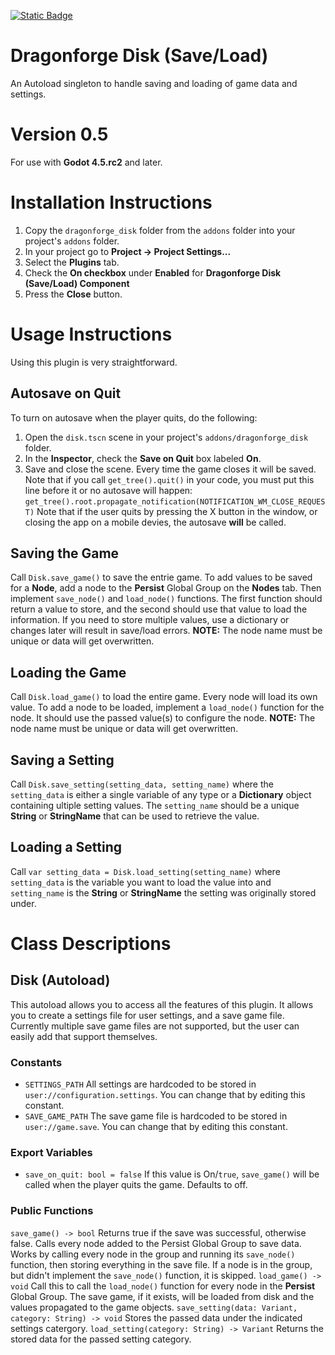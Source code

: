 [![Static Badge](https://img.shields.io/badge/Godot%20Engine-4.5.rc2-blue?style=plastic&logo=godotengine)](https://godotengine.org/)
# Dragonforge Disk (Save/Load)
An Autoload singleton to handle saving and loading of game data and settings.
# Version 0.5
For use with **Godot 4.5.rc2** and later.
# Installation Instructions
1. Copy the `dragonforge_disk` folder from the `addons` folder into your project's `addons` folder.
2. In your project go to **Project -> Project Settings...**
3. Select the **Plugins** tab.
4. Check the **On checkbox** under **Enabled** for **Dragonforge Disk (Save/Load) Component**
5. Press the **Close** button.

# Usage Instructions
Using this plugin is very straightforward. 
## Autosave on Quit
To turn on autosave when the player quits, do the following:
1. Open the `disk.tscn` scene in your project's `addons/dragonforge_disk` folder.
2. In the **Inspector**, check the **Save on Quit** box labeled **On**.
3. Save and close the scene.
Every time the game closes it will be saved. Note that if you call `get_tree().quit()` in your code, you must put this line before it or no autosave will happen: `get_tree().root.propagate_notification(NOTIFICATION_WM_CLOSE_REQUEST)` Note that if the user quits by pressing the X button in the window, or closing the app on a mobile devies, the autosave **will** be called.
## Saving the Game
Call `Disk.save_game()` to save the entrie game. To add values to be saved for a **Node**, add a node to the **Persist** Global Group on the **Nodes** tab. Then implement `save_node()` and `load_node()` functions. The first function should return a value to store, and the second should use that value to load the information. If you need to store multiple values, use a dictionary or changes later will result in save/load errors. 
**NOTE:** The node name must be unique or data will get overwritten.
## Loading the Game
Call `Disk.load_game()` to load the entire game. Every node will load its own value.  To add a node to be loaded, implement a `load_node()` function for the node. It should use the passed value(s) to configure the node. 
**NOTE:** The node name must be unique or data will get overwritten.
## Saving a Setting
Call `Disk.save_setting(setting_data, setting_name)` where the `setting_data` is either a single variable of any type or a **Dictionary** object containing ultiple setting values. The `setting_name` should be a unique **String** or **StringName** that can be used to retrieve the value.
## Loading a Setting
Call `var setting_data = Disk.load_setting(setting_name)` where `setting_data` is the variable you want to load the value into and `setting_name` is the **String** or **StringName** the setting was originally stored under.

# Class Descriptions
## Disk (Autoload)
This autoload allows you to access all the features of this plugin. It allows you to create a settings file for user settings, and a save game file. Currently multiple save game files are not supported, but the user can easily add that support themselves.
### Constants
- `SETTINGS_PATH` All settings are hardcoded to be stored in `user://configuration.settings`. You can change that by editing this constant.
- `SAVE_GAME_PATH` The save game file is hardcoded to be stored in `user://game.save`. You can change that by editing this constant.
### Export Variables
- `save_on_quit: bool = false` If this value is On/`true`, `save_game()` will be called when the player quits the game. Defaults to off.
### Public Functions
`save_game() -> bool` Returns true if the save was successful, otherwise false. Calls every node added to the Persist Global Group to save data. Works by calling every node in the group and running its `save_node()` function, then storing everything in the save file. If a node is in the group, but didn't implement the `save_node()` function, it is skipped.
`load_game() -> void` Call this to call the `load_node()` function for every node in the **Persist** Global Group. The save game, if it exists, will be loaded from disk and the values propagated to the game objects.
`save_setting(data: Variant, category: String) -> void` Stores the passed data under the indicated settings catergory.
`load_setting(category: String) -> Variant` Returns the stored data for the passed setting category.
